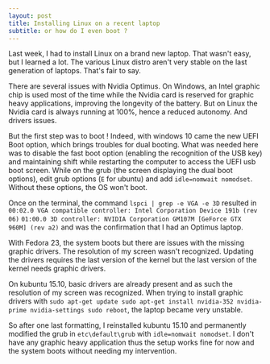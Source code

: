 ```yaml
---
layout: post
title: Installing Linux on a recent laptop
subtitle: or how do I even boot ?
---
```



Last week, I had to install Linux on a brand new laptop. That wasn't easy, but I learned a lot.
The various Linux distro aren't very stable on the last generation of laptops. That's fair to say.

There are several issues with Nvidia Optimus. On Windows, an Intel graphic chip is used most of the time while the Nvidia card is reserved for graphic heavy applications, improving the longevity of the battery. But on Linux the Nvidia card is always running at 100%, hence a reduced autonomy. And drivers issues.

But the first step was to boot ! Indeed, with windows 10 came the new UEFI Boot option, which brings troubles for dual booting. What was needed here was to disable the fast boot option (enabling the recognition of the USB key) and maintaining shift while restarting the computer to access the UEFI usb boot screen.
While on the grub (the screen displaying the dual boot options), edit grub options (`E` for ubuntu) and add `idle=nomwait nomodset`. Without these options, the OS won't boot.

Once on the terminal, the command `lspci | grep -e VGA -e 3D` resulted in
`00:02.0 VGA compatible controller: Intel Corporation Device 191b (rev 06)`
`01:00.0 3D controller: NVIDIA Corporation GM107M [GeForce GTX 960M] (rev a2)`
and was the confirmation that I had an Optimus laptop.

With Fedora 23, the system boots but there are issues with the missing graphic drivers. The resolution of my screen wasn't recognized. Updating the drivers requires the last version of the kernel but the last version of the kernel needs graphic drivers.

On kubuntu 15.10, basic drivers are already present and as such the resolution of my screen was recognized. When trying to install graphic drivers with `sudo apt-get update
sudo apt-get install nvidia-352 nvidia-prime nvidia-settings
sudo reboot`, the laptop became very unstable.

So after one last formatting, I reinstalled kubuntu 15.10 and permanently modified the grub in `etc\default\grub` with `idle=nomwait nomodset`. I don't have any graphic heavy application thus the setup works fine for now and the system boots without needing my intervention.


